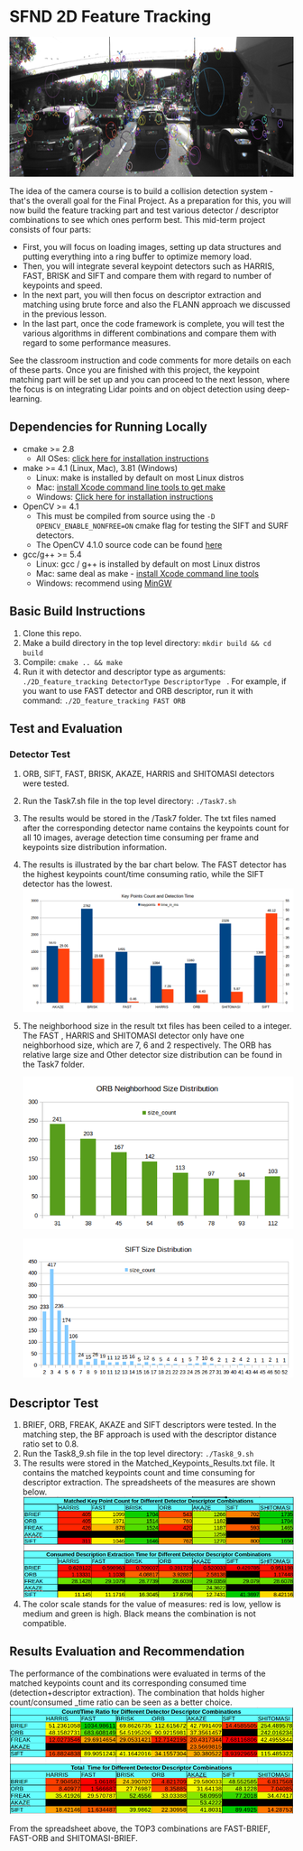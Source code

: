 # SFND 2D Feature Tracking

<img src="images/keypoints.png" width="820" height="248" />

The idea of the camera course is to build a collision detection system - that's the overall goal for the Final Project. As a preparation for this, you will now build the feature tracking part and test various detector / descriptor combinations to see which ones perform best. This mid-term project consists of four parts:

* First, you will focus on loading images, setting up data structures and putting everything into a ring buffer to optimize memory load. 
* Then, you will integrate several keypoint detectors such as HARRIS, FAST, BRISK and SIFT and compare them with regard to number of keypoints and speed. 
* In the next part, you will then focus on descriptor extraction and matching using brute force and also the FLANN approach we discussed in the previous lesson. 
* In the last part, once the code framework is complete, you will test the various algorithms in different combinations and compare them with regard to some performance measures. 

See the classroom instruction and code comments for more details on each of these parts. Once you are finished with this project, the keypoint matching part will be set up and you can proceed to the next lesson, where the focus is on integrating Lidar points and on object detection using deep-learning. 

## Dependencies for Running Locally
* cmake >= 2.8
  * All OSes: [click here for installation instructions](https://cmake.org/install/)
* make >= 4.1 (Linux, Mac), 3.81 (Windows)
  * Linux: make is installed by default on most Linux distros
  * Mac: [install Xcode command line tools to get make](https://developer.apple.com/xcode/features/)
  * Windows: [Click here for installation instructions](http://gnuwin32.sourceforge.net/packages/make.htm)
* OpenCV >= 4.1
  * This must be compiled from source using the `-D OPENCV_ENABLE_NONFREE=ON` cmake flag for testing the SIFT and SURF detectors.
  * The OpenCV 4.1.0 source code can be found [here](https://github.com/opencv/opencv/tree/4.1.0)
* gcc/g++ >= 5.4
  * Linux: gcc / g++ is installed by default on most Linux distros
  * Mac: same deal as make - [install Xcode command line tools](https://developer.apple.com/xcode/features/)
  * Windows: recommend using [MinGW](http://www.mingw.org/)

## Basic Build Instructions

1. Clone this repo.
2. Make a build directory in the top level directory: `mkdir build && cd build`
3. Compile: `cmake .. && make`
4. Run it with detector and descriptor type as arguments: `./2D_feature_tracking DetectorType DescriptorType ` . For example, if you want to use FAST detector and ORB descriptor, run it with command:  `./2D_feature_tracking FAST ORB`

## Test and Evaluation 

### Detector Test

1. ORB, SIFT, FAST, BRISK, AKAZE, HARRIS and SHITOMASI detectors were tested. 

2. Run the Task7.sh file in the top level directory: `./Task7.sh`

3. The results would be stored in the /Task7 folder. The txt files named after the corresponding detector name contains the keypoints count for all 10 images, average detection time consuming per frame and keypoints size distribution information. 

4. The results is illustrated by the bar chart below. The FAST detector has the highest keypoints count/time consuming ratio, while the SIFT detector has the lowest.![1564381849422](assets/1564381849422.png)

5. The neighborhood size in the result txt files has been ceiled to a integer. The FAST , HARRIS and SHITOMASI detector only have one neighborhood size, which are 7, 6 and 2 respectively.  The ORB has relative large size and Other detector size distribution can be found in the Task7 folder.  

   ![1564383906135](assets/1564383906135.png)

   ![1564383929660](assets/1564383929660.png)

## Descriptor Test

1. BRIEF, ORB, FREAK, AKAZE and SIFT descriptors were tested.  In the matching step, the BF approach is used with the descriptor distance ratio set to 0.8.
2. Run the Task8_9.sh file in the top level directory: `./Task8_9.sh`
3. The results were stored in the Matched_Keypoints_Results.txt file. It contains the matched keypoints count and time consuming for descriptor extraction. The spreadsheets of the measures are shown below.![1564391150074](assets/1564391150074.png)
4. The color scale stands for the value of measures: red is low, yellow is medium and green is high. Black means the combination is not compatible. 

## Results Evaluation and Recommendation  

The performance of the combinations were evaluated in terms of the matched keypoints count and its corresponding consumed time (detection+descriptor extraction). The combination that holds higher count/consumed _time ratio can be seen as a better choice. ![1564392184896](assets/1564392184896.png)

From the spreadsheet above, the TOP3 combinations are FAST-BRIEF, FAST-ORB and SHITOMASI-BRIEF. 